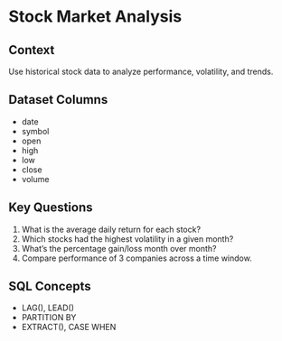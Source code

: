 # Stock Market Analysis

## Context
Use historical stock data to analyze performance, volatility, and trends.

## Dataset Columns
- date
- symbol
- open
- high
- low
- close
- volume

## Key Questions
1. What is the average daily return for each stock?
2. Which stocks had the highest volatility in a given month?
3. What’s the percentage gain/loss month over month?
4. Compare performance of 3 companies across a time window.

## SQL Concepts
- LAG(), LEAD()
- PARTITION BY
- EXTRACT(), CASE WHEN
